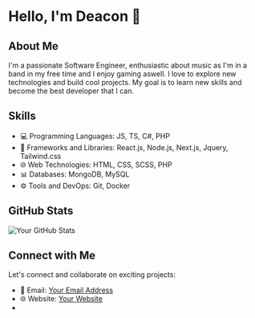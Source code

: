# Hello, I'm Deacon 👋

## About Me

I'm a passionate Software Engineer, enthusiastic about music as I'm in a band in my free time and I enjoy gaming aswell. I love to explore new technologies and build cool projects. My goal is to learn new skills and become the best developer that I can.

## Skills

- 💻 Programming Languages: JS, TS, C#, PHP
- 🚀 Frameworks and Libraries: React.js, Node.js, Next.js, Jquery, Tailwind.css
- 🌐 Web Technologies: HTML, CSS, SCSS, PHP 
- 📊 Databases: MongoDB, MySQL
- ⚙️ Tools and DevOps: Git, Docker

## GitHub Stats

![Your GitHub Stats](https://github-readme-stats.vercel.app/api?username=JokerZ75&show_icons=true&theme=radical)

## Connect with Me

Let's connect and collaborate on exciting projects:

- 📧 Email: [Your Email Address](mailto:dhughes1704@icloud.com)
- 🌐 Website: [Your Website](https://yourwebsite.com)
-
